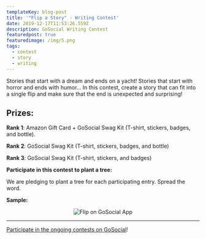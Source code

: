 ```yaml
---
templateKey: blog-post
title: '"Flip a Story" - Writing Contest'
date: 2019-12-17T11:53:26.559Z
description: GoSocial Writing Contest
featuredpost: true
featuredimage: /img/5.png
tags:
  - contest
  - story
  - writing
---
```

Stories that start with a dream and ends on a yacht! Stories that start with horror and ends with humor... In this contest, create a story that can fit into a single flip and make sure that the end is unexpected and surprising!



## **Prizes:**

**Rank 1**: Amazon Gift Card + GoSocial Swag Kit (T-shirt, stickers, badges, and bottle).

**Rank 2**: GoSocial Swag Kit (T-shirt, stickers, badges, and bottle)

**Rank 3**: GoSocial Swag Kit (T-shirt, stickers, and badges)

**Participate in this contest to plant a tree:**

We are pledging to plant a tree for each participating entry. Spread the word.

**Sample:**

<center>

![Flip on GoSocial App](/img/screen-shot-2019-12-17-at-5.25.11-pm.png "Flip Sample")

</center>

- - -

[Participate in the ongoing contests on GoSocial](https://play.google.com/store/apps/details?id=com.go.social.prod)!
